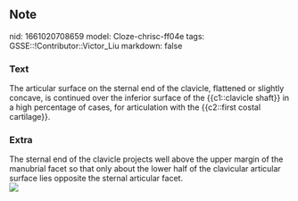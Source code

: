 ## Note
nid: 1661020708659
model: Cloze-chrisc-ff04e
tags: GSSE::!Contributor::Victor_Liu
markdown: false

### Text
<div>
  The articular surface on the sternal end of the clavicle,
  flattened or slightly concave, is continued over the inferior
  surface of the {{c1::clavicle shaft}} in a high percentage of
  cases, for articulation with the {{c2::first costal cartilage}}.
</div>

### Extra
<div>
  The sternal end of the clavicle projects well above the upper
  margin of the manubrial facet so that only about the lower half
  of the clavicular articular surface lies opposite the sternal
  articular facet.
</div><img src=
"paste-3f5c58514d10344715a52a159c28a84c64cf12cf.jpg">
